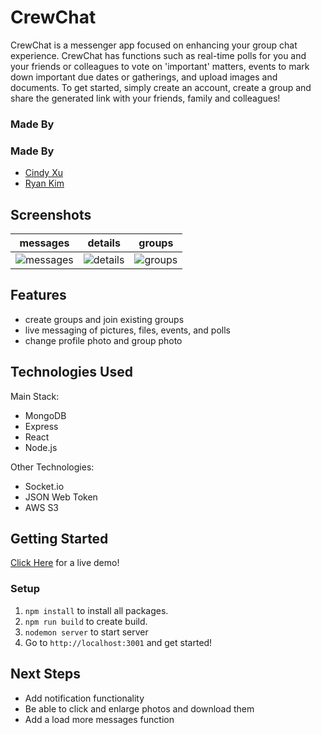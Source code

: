 # CrewChat

CrewChat is a messenger app focused on enhancing your group chat experience. CrewChat has functions such as real-time polls for you and your friends or colleagues to vote on 'important' matters, events to mark down important due dates or gatherings, and upload images and documents. To get started, simply create an account, create a group and share the generated link with your friends, family and colleagues!

### Made By

### Made By

- [Cindy Xu](https://github.com/C1ndyy)
- [Ryan Kim](https://github.com/hanjun1)

## Screenshots

|                   messages                   |                   details                   |                   groups                   |
| :------------------------------------------: | :-----------------------------------------: | :----------------------------------------: |
| ![messages](https://i.imgur.com/GlOEArq.png) | ![details](https://i.imgur.com/TKNnYrY.png) | ![groups](https://i.imgur.com/owsfgPD.png) |

## Features

- create groups and join existing groups
- live messaging of pictures, files, events, and polls
- change profile photo and group photo

## Technologies Used

Main Stack:

- MongoDB
- Express
- React
- Node.js

Other Technologies:

- Socket.io
- JSON Web Token
- AWS S3

## Getting Started

[Click Here](https://crew-chat-app.herokuapp.com/) for a live demo!

### Setup

1. `npm install` to install all packages.
2. `npm run build` to create build.
3. `nodemon server` to start server
4. Go to `http://localhost:3001` and get started!

## Next Steps

- Add notification functionality
- Be able to click and enlarge photos and download them
- Add a load more messages function
